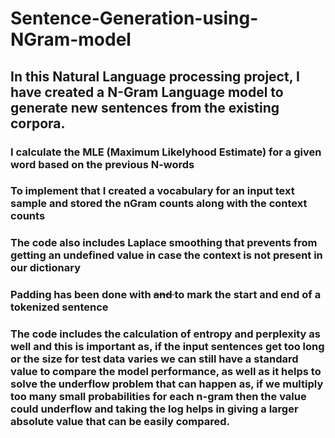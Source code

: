# Sentence-Generation-using-NGram-model

## In this Natural Language processing project, I have created a N-Gram Language model to generate new sentences from the existing corpora.

### I calculate the MLE (Maximum Likelyhood Estimate) for a given word based on the previous N-words
### To implement that I created a vocabulary for an input text sample and stored the nGram counts along with the context counts
### The code also includes Laplace smoothing that prevents from getting an undefined value in case the context is not present in our dictionary
### Padding has been done with <s> and </s> to mark the start and end of a tokenized sentence
### The code includes the calculation of entropy and perplexity as well and this is important as, if the input sentences get too long or the size for test data varies we can still have a standard value to compare the model performance, as well as it helps to solve the underflow problem that can happen as, if we multiply too many small probabilities for each n-gram then the value could underflow and taking the log helps in giving a larger absolute value that can be easily compared.
